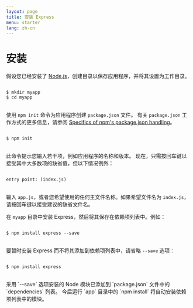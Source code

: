 ```yaml
---
layout: page
title: 安装 Express
menu: starter
lang: zh-cn
---
```


# 安装

假设您已经安装了 [Node.js](https://nodejs.org/)，创建目录以保存应用程序，并将其设置为工作目录。

<pre>
<code class="language-sh" translate="no">
$ mkdir myapp
$ cd myapp
</code>
</pre>

使用 `npm init` 命令为应用程序创建 `package.json` 文件。
有关 `package.json` 工作方式的更多信息，请参阅 [Specifics of npm's package.json handling](https://docs.npmjs.com/files/package.json)。

<pre>
<code class="language-sh" translate="no">
$ npm init
</code>
</pre>

此命令提示您输入若干项，例如应用程序的名称和版本。
现在，只需按回车键以接受其中大多数项的缺省值，但以下情况例外：

<pre>
<code class="language-sh" translate="no">
entry point: (index.js)
</code>
</pre>

输入 `app.js`，或者您希望使用的任何主文件名称。如果希望文件名为 `index.js`，请按回车键以接受建议的缺省文件名。

在 `myapp` 目录中安装 Express，然后将其保存在依赖项列表中。例如：

<pre>
<code class="language-sh" translate="no">
$ npm install express --save
</code>
</pre>

要暂时安装 Express 而不将其添加到依赖项列表中，请省略 `--save` 选项：

<pre>
<code class="language-sh" translate="no">
$ npm install express
</code>
</pre>

<div class="doc-box doc-info" markdown="1">
采用 `--save` 选项安装的 Node 模块已添加到 `package.json` 文件中的 `dependencies` 列表。
今后运行 `app` 目录中的 `npm install` 将自动安装依赖项列表中的模块。
</div>
